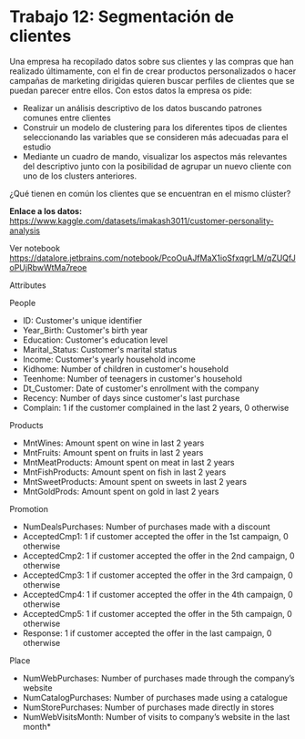 # Trabajo 12: Segmentación de clientes

Una empresa ha recopilado datos sobre sus clientes y las compras que han realizado últimamente, con el fin de crear productos personalizados o hacer campañas de marketing dirigidas quieren buscar perfiles de clientes que se puedan parecer entre ellos. Con estos datos la empresa os pide:

* Realizar un análisis descriptivo de los datos buscando patrones comunes entre clientes
* Construir un modelo de clustering para los diferentes tipos de clientes seleccionando las variables que se consideren más adecuadas para el estudio
* Mediante un cuadro de mando, visualizar los aspectos más relevantes del descriptivo junto con la posibilidad de agrupar un nuevo cliente con uno de los clusters anteriores.

¿Qué tienen en común los clientes que se encuentran en el mismo clúster? 

**Enlace a los datos:** https://www.kaggle.com/datasets/imakash3011/customer-personality-analysis

Ver notebook https://datalore.jetbrains.com/notebook/PcoOuAJfMaX1ioSfxqgrLM/qZUQfJoPUjRbwWtMa7reoe


Attributes

People

* ID: Customer's unique identifier
* Year_Birth: Customer's birth year
* Education: Customer's education level
* Marital_Status: Customer's marital status
* Income: Customer's yearly household income
* Kidhome: Number of children in customer's household
* Teenhome: Number of teenagers in customer's household
* Dt_Customer: Date of customer's enrollment with the company
* Recency: Number of days since customer's last purchase
* Complain: 1 if the customer complained in the last 2 years, 0 otherwise

Products

* MntWines: Amount spent on wine in last 2 years
* MntFruits: Amount spent on fruits in last 2 years
* MntMeatProducts: Amount spent on meat in last 2 years
* MntFishProducts: Amount spent on fish in last 2 years
* MntSweetProducts: Amount spent on sweets in last 2 years
* MntGoldProds: Amount spent on gold in last 2 years

Promotion

* NumDealsPurchases: Number of purchases made with a discount
* AcceptedCmp1: 1 if customer accepted the offer in the 1st campaign, 0 otherwise
* AcceptedCmp2: 1 if customer accepted the offer in the 2nd campaign, 0 otherwise
* AcceptedCmp3: 1 if customer accepted the offer in the 3rd campaign, 0 otherwise
* AcceptedCmp4: 1 if customer accepted the offer in the 4th campaign, 0 otherwise
* AcceptedCmp5: 1 if customer accepted the offer in the 5th campaign, 0 otherwise
* Response: 1 if customer accepted the offer in the last campaign, 0 otherwise

Place

* NumWebPurchases: Number of purchases made through the company’s website
* NumCatalogPurchases: Number of purchases made using a catalogue
* NumStorePurchases: Number of purchases made directly in stores
* NumWebVisitsMonth: Number of visits to company’s website in the last month*
